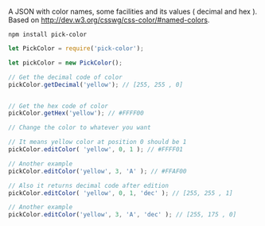 A JSON with color names, some facilities and its values ( decimal and hex ). Based on http://dev.w3.org/csswg/css-color/#named-colors.

`npm install pick-color`

```js
let PickColor = require('pick-color');

let pickColor = new PickColor();

// Get the decimal code of color
pickColor.getDecimal('yellow'); // [255, 255 , 0]


// Get the hex code of color
pickColor.getHex('yellow'); // #FFFF00

// Change the color to whatever you want

// It means yellow color at position 0 should be 1
pickColor.editColor( 'yellow', 0, 1 ); // #FFFF01

// Another example
pickColor.editColor('yellow', 3, 'A' ); // #FFAF00

// Also it returns decimal code after edition
pickColor.editColor( 'yellow', 0, 1, 'dec' ); // [255, 255 , 1]

// Another example
pickColor.editColor('yellow', 3, 'A', 'dec' ); // [255, 175 , 0]
```
